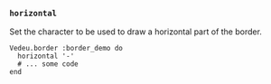 ### `horizontal`

Set the character to be used to draw a horizontal part of the border.

    Vedeu.border :border_demo do
      horizontal '-'
      # ... some code
    end
